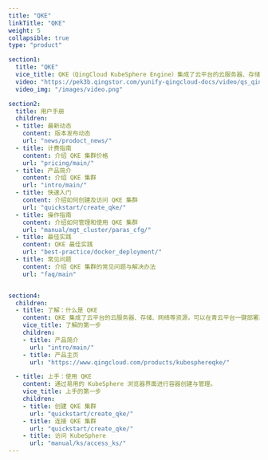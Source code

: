 ```yaml
---
title: "QKE"
linkTitle: "QKE"
weight: 5
collapsible: true
type: "product"

section1:
  title: "QKE"
  vice_title: QKE（QingCloud KubeSphere Engine）集成了云平台的云服务器、存储、网络等资源，可以在青云平台一键部署高可用的 KubeSphere 集群，支持集群自动巡检和修复，支持一键升级到新版本，工单 24 小时随时响应，并由 KubeSphere 核心团队提供专业支持和服务。
  video: "https://pek3b.qingstor.com/yunify-qingcloud-docs/video/qs_qingcloud_qke.mp4"
  video_img: "/images/video.png"

section2:
  title: 用户手册
  children:
  - title: 最新动态
    content: 版本发布动态
    url: "news/prodoct_news/"
  - title: 计费指南
    content: 介绍 QKE 集群价格
    url: "pricing/main/"
  - title: 产品简介
    content: 介绍 QKE 集群
    url: "intro/main/"
  - title: 快速入门
    content: 介绍如何创建及访问 QKE 集群
    url: "quickstart/create_qke/"
  - title: 操作指南
    content: 介绍如何管理和使用 QKE 集群
    url: "manual/mgt_cluster/paras_cfg/"
  - title: 最佳实践
    content: QKE 最佳实践
    url: "best-practice/docker_deployment/"
  - title: 常见问题
    content: 介绍 QKE 集群的常见问题与解决办法
    url: "faq/main"


section4:
  children:
  - title: 了解：什么是 QKE
    content: QKE 集成了云平台的云服务器、存储、网络等资源，可以在青云平台一键部署高可用的 KubeSphere 集群，具有简单易用、自动运维、一键扩容等特点。
    vice_title: 了解的第一步
    children:
    - title: 产品简介
      url: "intro/main/"
    - title: 产品主页
      url: "https://www.qingcloud.com/products/kubesphereqke/"

  - title: 上手：使用 QKE
    content: 通过易用的 KubeSphere 浏览器界面进行容器创建与管理。
    vice_title: 上手的第一步
    children:
    - title: 创建 QKE 集群
      url: "quickstart/create_qke/"
    - title: 连接 QKE 集群
      url: "quickstart/create_qke/"
    - title: 访问 KubeSphere
      url: "manual/ks/access_ks/"
---
```



